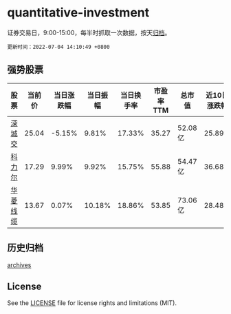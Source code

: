 # quantitative-investment

证券交易日，9:00-15:00，每半时抓取一次数据，按天[归档](archives)。

`更新时间：2022-07-04 14:10:49 +0800`

## 强势股票

|股票|当前价|当日涨跌幅|当日振幅|当日换手率|市盈率TTM|总市值|近10日涨跌幅|
|----|----|----|----|----|----|----|----|
|[深城交](https://xueqiu.com/S/SZ301091)|25.04|-5.15%|9.81%|17.33%|35.27|52.08亿|25.89%|
|[科力尔](https://xueqiu.com/S/SZ002892)|17.29|9.99%|9.92%|15.75%|55.88|54.47亿|36.68%|
|[华菱线缆](https://xueqiu.com/S/SZ001208)|13.67|0.07%|10.18%|18.86%|53.85|73.06亿|28.48%|

## 历史归档

[archives](archives)

## License

See the [LICENSE](LICENSE) file for license rights and limitations (MIT).